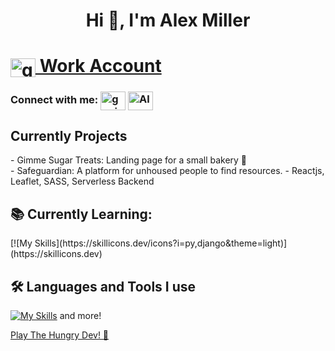 <h1 align="center">Hi 👋, I'm Alex Miller</h1>
<h1><a href="https://github.com/alexezpt" target="blank"><img align="center" src="https://raw.githubusercontent.com/rahuldkjain/github-profile-readme-generator/master/src/images/icons/Social/github.svg" alt="gunjan1909" height="30" width="40" />  Work Account </a></h1>

<h3 align="left">Connect with me:
<a href="https://www.instagram.com/alexannmill/" target="blank"><img align="center" src="https://raw.githubusercontent.com/rahuldkjain/github-profile-readme-generator/master/src/images/icons/Social/instagram.svg" alt="gunjan.ab" height="30" width="40" /></a>
<a href="https://www.linkedin.com/in/alexannmill/" target="blank"><img align="center" src="https://raw.githubusercontent.com/rahuldkjain/github-profile-readme-generator/master/src/images/icons/Social/linked-in-alt.svg" alt="Alex Miler" height="30" width="40" /></a>
</h3>

  <h2><b> Currently Projects</b></h2>
  - Gimme Sugar Treats: Landing page for a small bakery 🧁
  </br>
  - Safeguardian: A platform for unhoused people to find resources. - Reactjs, Leaflet, SASS, Serverless Backend

<h2><b>📚 Currently Learning: </b></h2> 
[![My Skills](https://skillicons.dev/icons?i=py,django&theme=light)](https://skillicons.dev)
<h2><b>🛠 Languages and Tools I use </b></h2>

[![My Skills](https://skillicons.dev/icons?i=js,html,css,ts,react,nodejs,docker,jest,jquery,postgres,mysql,ruby,vscode,tailwind,express)](https://skillicons.dev) and more!



<a href="https://the-hungry-dev.netlify.app/" >Play The Hungry Dev! 🐍</a>
